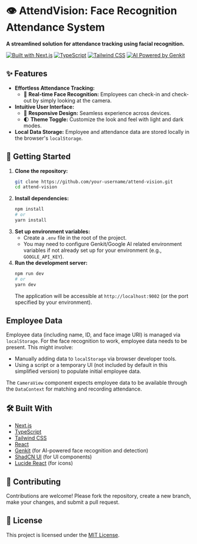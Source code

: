 # 👁️ AttendVision: Face Recognition Attendance System

**A streamlined solution for attendance tracking using facial recognition.**

[![Built with Next.js](https://img.shields.io/badge/Built%20with-Next.js-000?logo=next.js)](https://nextjs.org/)
[![TypeScript](https://img.shields.io/badge/Language-TypeScript-3178C6?logo=typescript)](https://www.typescriptlang.org/)
[![Tailwind CSS](https://img.shields.io/badge/Styling-Tailwind%20CSS-06B6D4?logo=tailwind-css)](https://tailwindcss.com/)
[![AI Powered by Genkit](https://img.shields.io/badge/AI%20by-Genkit-FF7F50?logo=google-cloud)](https://genkit.dev/)

## ✨ Features

*   **Effortless Attendance Tracking:**
    *   📸 **Real-time Face Recognition:** Employees can check-in and check-out by simply looking at the camera.
*   **Intuitive User Interface:**
    *   📱 **Responsive Design:** Seamless experience across devices.
    *   🌓 **Theme Toggle:** Customize the look and feel with light and dark modes.
*   **Local Data Storage:** Employee and attendance data are stored locally in the browser's `localStorage`.

## 🚀 Getting Started

1.  **Clone the repository:**
    ```bash
    git clone https://github.com/your-username/attend-vision.git
    cd attend-vision
    ```
2.  **Install dependencies:**
    ```bash
    npm install
    # or
    yarn install
    ```
3.  **Set up environment variables:**
    *   Create a `.env` file in the root of the project.
    *   You may need to configure Genkit/Google AI related environment variables if not already set up for your environment (e.g., `GOOGLE_API_KEY`).
4.  **Run the development server:**
    ```bash
    npm run dev
    # or
    yarn dev
    ```
    The application will be accessible at `http://localhost:9002` (or the port specified by your environment).

## Employee Data

Employee data (including name, ID, and face image URI) is managed via `localStorage`. For the face recognition to work, employee data needs to be present. This might involve:
*   Manually adding data to `localStorage` via browser developer tools.
*   Using a script or a temporary UI (not included by default in this simplified version) to populate initial employee data.

The `CameraView` component expects employee data to be available through the `DataContext` for matching and recording attendance.

## 🛠️ Built With

*   [Next.js](https://nextjs.org/)
*   [TypeScript](https://www.typescriptlang.org/)
*   [Tailwind CSS](https://tailwindcss.com/)
*   [React](https://react.dev/)
*   [Genkit](https://genkit.dev/) (for AI-powered face recognition and detection)
*   [ShadCN UI](https://ui.shadcn.com/) (for UI components)
*   [Lucide React](https://lucide.dev/) (for icons)

## 🤝 Contributing

Contributions are welcome! Please fork the repository, create a new branch, make your changes, and submit a pull request.

## 📄 License

This project is licensed under the [MIT License](https://opensource.org/licenses/MIT).
